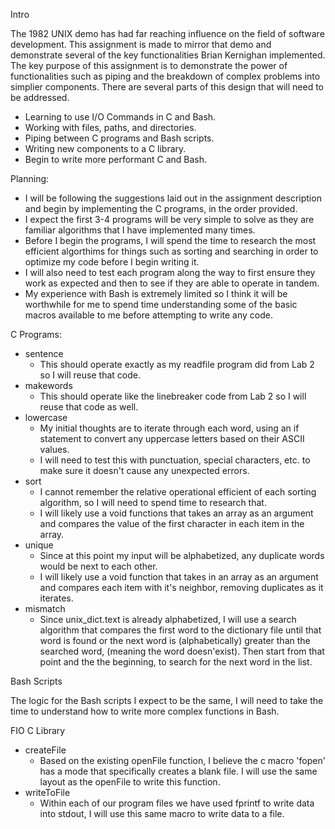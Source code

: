 Intro

The 1982 UNIX demo has had far reaching influence on the field of software development. This assignment is made to mirror that demo and demonstrate several of the key functionalities Brian Kernighan implemented. 
The key purpose of this assignment is to demonstrate the power of functionalities such as piping and the breakdown of complex problems into simplier components. 
There are several parts of this design that will need to be addressed.
- Learning to use I/O Commands in C and Bash.
- Working with files, paths, and directories.
- Piping between C programs and Bash scripts.
- Writing new components to a C library.
- Begin to write more performant C and Bash.

Planning:

- I will be following the suggestions laid out in the assignment description and begin by implementing the C programs, in the order provided. 
- I expect the first 3-4 programs will be very simple to solve as they are familiar algorithms that I have implemented many times.
- Before I begin the programs, I will spend the time to research the most efficient algorthims for things such as sorting and searching in order to optimize my code before I begin writing it.
- I will also need to test each program along the way to first ensure they work as expected and then to see if they are able to operate in tandem.
- My experience with Bash is extremely limited so I think it will be worthwhile for me to spend time understanding some of the basic macros available to me before attempting to write any code.

C Programs:

- sentence
    - This should operate exactly as my readfile program did from Lab 2 so I will reuse that code.
- makewords
    - This should operate like the linebreaker code from Lab 2 so I will reuse that code as well.
- lowercase
    - My initial thoughts are to iterate through each word, using an if statement to convert any uppercase letters based on their ASCII values.
    - I will need to test this with punctuation, special characters, etc. to make sure it doesn't cause any unexpected errors.
- sort
    - I cannot remember the relative operational efficient of each sorting algorithm, so I will need to spend time to research that.
    - I will likely use a void functions that takes an array as an argument and compares the value of the first character in each item in the array.
- unique
    - Since at this point my input will be alphabetized, any duplicate words would be next to each other.
    - I will likely use a void function that takes in an array as an argument and compares each item with it's neighbor, removing duplicates as it iterates.
- mismatch
    - Since unix_dict.text is already alphabetized, I will use a search algorithm that compares the first word to the dictionary file until that word is found or the next word is (alphabetically) greater than the searched word, (meaning the word doesn'exist). Then start from that point and the the beginning, to search for the next word in the list.

Bash Scripts

The logic for the Bash scripts I expect to be the same, I will need to take the time to understand how to write more complex functions in Bash.

FIO C Library

- createFile
    - Based on the existing openFile function, I believe the c macro 'fopen' has a mode that specifically creates a blank file. I will use the same layout as the openFile to write this function.
- writeToFile
    - Within each of our program files we have used fprintf to write data into stdout, I will use this same macro to write data to a file. 
